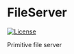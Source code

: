 # FileServer
[![License](http://img.shields.io/:license-mit-blue.svg)](http://doge.mit-license.org)

Primitive file server
